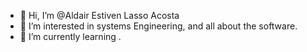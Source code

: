 - 👋 Hi, I’m @Aldair Estiven Lasso Acosta
- 👀 I’m interested in systems Engineering, and all about the software.
- 🌱 I’m currently learning .

<!---
aldstiv/aldstiv is a ✨ special ✨ repository because its `README.md` (this file) appears on your GitHub profile.
You can click the Preview link to take a look at your changes.
--->
